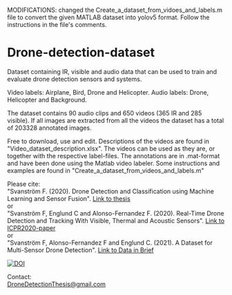 MODIFICATIONS: changed the Create_a_dataset_from_vidoes_and_labels.m file to convert the given MATLAB dataset into yolov5 format. Follow the instructions in the file's comments.



# Drone-detection-dataset
Dataset containing IR, visible and audio data that can be used to train and evaluate drone detection sensors and systems.

Video labels: Airplane, Bird, Drone and Helicopter.
Audio labels: Drone, Helicopter and Background.

The dataset contains 90 audio clips and 650 videos (365 IR and 285 visible). If all images are extracted from all the videos the dataset has a total of 203328 annotated images.

Free to download, use and edit.
Descriptions of the videos are found in "Video_dataset_description.xlsx".
The videos can be used as they are, or together with the respective label-files.
The annotations are in .mat-format and have been done using the Matlab video labeler.
Some instructions and examples are found in "Create_a_dataset_from_videos_and_labels.m"

Please cite:  
"Svanström F. (2020). Drone Detection and Classification using Machine Learning and Sensor Fusion".
[Link to thesis](https://hh.diva-portal.org/smash/get/diva2:1434532/FULLTEXT02.pdf)  
or  
"Svanström F, Englund C and Alonso-Fernandez F. (2020). Real-Time Drone Detection and Tracking With Visible, Thermal and Acoustic Sensors".
[Link to ICPR2020-paper](https://arxiv.org/pdf/2007.07396.pdf)  
or  
"Svanström F, Alonso-Fernandez F and Englund C. (2021). A Dataset for Multi-Sensor Drone Detection".
[Link to Data in Brief](https://www.sciencedirect.com/science/article/pii/S2352340921007976#!)

[![DOI](https://zenodo.org/badge/doi/10.5281/zenodo.5500576.svg)](http://dx.doi.org/10.5281/zenodo.5500576)

Contact:  
DroneDetectionThesis@gmail.com
